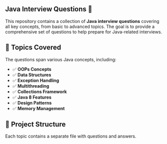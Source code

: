 ## Java Interview Questions 🚀

This repository contains a collection of **Java interview questions** covering all key concepts, from basic to advanced topics. The goal is to provide a comprehensive set of questions to help prepare for Java-related interviews.

## 📌 Topics Covered
The questions span various Java concepts, including:
- ✅ **OOPs Concepts**  
- ✅ **Data Structures**  
- ✅ **Exception Handling**  
- ✅ **Multithreading**  
- ✅ **Collections Framework**  
- ✅ **Java 8 Features**  
- ✅ **Design Patterns**  
- ✅ **Memory Management**  

## 📂 Project Structure
Each topic contains a separate file with questions and answers.

